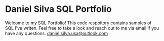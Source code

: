 # Daniel Silva SQL Portfolio

Welcome to my SQL Portfolio! This code respoitory contains samples of SQL I've writen.
Feel free to take a look and reach out to me via email if you have any questions.
daniel.silva.usa@outlook.com
